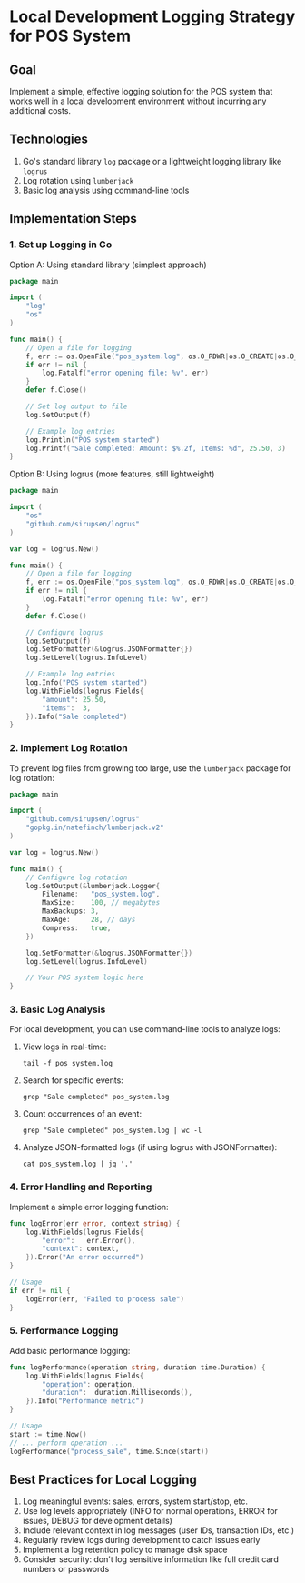 # Local Development Logging Strategy for POS System

## Goal
Implement a simple, effective logging solution for the POS system that works well in a local development environment without incurring any additional costs.

## Technologies
1. Go's standard library `log` package or a lightweight logging library like `logrus`
2. Log rotation using `lumberjack`
3. Basic log analysis using command-line tools

## Implementation Steps

### 1. Set up Logging in Go

Option A: Using standard library (simplest approach)

```go
package main

import (
    "log"
    "os"
)

func main() {
    // Open a file for logging
    f, err := os.OpenFile("pos_system.log", os.O_RDWR|os.O_CREATE|os.O_APPEND, 0666)
    if err != nil {
        log.Fatalf("error opening file: %v", err)
    }
    defer f.Close()

    // Set log output to file
    log.SetOutput(f)

    // Example log entries
    log.Println("POS system started")
    log.Printf("Sale completed: Amount: $%.2f, Items: %d", 25.50, 3)
}
```

Option B: Using logrus (more features, still lightweight)

```go
package main

import (
    "os"
    "github.com/sirupsen/logrus"
)

var log = logrus.New()

func main() {
    // Open a file for logging
    f, err := os.OpenFile("pos_system.log", os.O_RDWR|os.O_CREATE|os.O_APPEND, 0666)
    if err != nil {
        log.Fatalf("error opening file: %v", err)
    }
    defer f.Close()

    // Configure logrus
    log.SetOutput(f)
    log.SetFormatter(&logrus.JSONFormatter{})
    log.SetLevel(logrus.InfoLevel)

    // Example log entries
    log.Info("POS system started")
    log.WithFields(logrus.Fields{
        "amount": 25.50,
        "items":  3,
    }).Info("Sale completed")
}
```

### 2. Implement Log Rotation

To prevent log files from growing too large, use the `lumberjack` package for log rotation:

```go
package main

import (
    "github.com/sirupsen/logrus"
    "gopkg.in/natefinch/lumberjack.v2"
)

var log = logrus.New()

func main() {
    // Configure log rotation
    log.SetOutput(&lumberjack.Logger{
        Filename:   "pos_system.log",
        MaxSize:    100, // megabytes
        MaxBackups: 3,
        MaxAge:     28, // days
        Compress:   true,
    })

    log.SetFormatter(&logrus.JSONFormatter{})
    log.SetLevel(logrus.InfoLevel)

    // Your POS system logic here
}
```

### 3. Basic Log Analysis

For local development, you can use command-line tools to analyze logs:

1. View logs in real-time:
   ```
   tail -f pos_system.log
   ```

2. Search for specific events:
   ```
   grep "Sale completed" pos_system.log
   ```

3. Count occurrences of an event:
   ```
   grep "Sale completed" pos_system.log | wc -l
   ```

4. Analyze JSON-formatted logs (if using logrus with JSONFormatter):
   ```
   cat pos_system.log | jq '.'
   ```

### 4. Error Handling and Reporting

Implement a simple error logging function:

```go
func logError(err error, context string) {
    log.WithFields(logrus.Fields{
        "error":   err.Error(),
        "context": context,
    }).Error("An error occurred")
}

// Usage
if err != nil {
    logError(err, "Failed to process sale")
}
```

### 5. Performance Logging

Add basic performance logging:

```go
func logPerformance(operation string, duration time.Duration) {
    log.WithFields(logrus.Fields{
        "operation": operation,
        "duration":  duration.Milliseconds(),
    }).Info("Performance metric")
}

// Usage
start := time.Now()
// ... perform operation ...
logPerformance("process_sale", time.Since(start))
```

## Best Practices for Local Logging

1. Log meaningful events: sales, errors, system start/stop, etc.
2. Use log levels appropriately (INFO for normal operations, ERROR for issues, DEBUG for development details)
3. Include relevant context in log messages (user IDs, transaction IDs, etc.)
4. Regularly review logs during development to catch issues early
5. Implement a log retention policy to manage disk space
6. Consider security: don't log sensitive information like full credit card numbers or passwords

